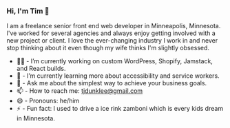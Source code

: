 ### Hi, I'm Tim 👋

I am a freelance senior front end web developer in Minneapolis, Minnesota. I've worked for several agencies and always enjoy getting involved with a new project or client. I love the ever-changing industry I work in and never stop thinking about it even though my wife thinks I'm slightly obsessed.

- 👨‍💻  - I’m currently working on custom WordPress, Shopify, Jamstack, and React builds.
- 🌱  - I’m currently learning more about accessibility and service workers.
- 💬  - Ask me about the simplest way to achieve your business goals.
- 📫  - How to reach me: tjdunklee@gmail.com
- 😄  - Pronouns: he/him
- ⚡  - Fun fact: I used to drive a ice rink zamboni which is every kids dream in Minnesota.
